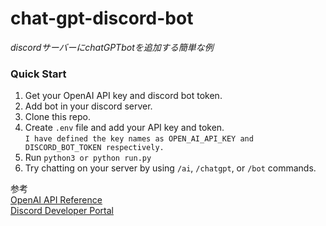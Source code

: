 # chat-gpt-discord-bot
_discordサーバーにchatGPTbotを追加する簡単な例_

### Quick Start
1. Get your OpenAI API key and discord bot token.
2. Add bot in your discord server.
3. Clone this repo.
4. Create `.env` file and add your API key and token.</br>
```I have defined the key names as OPEN_AI_API_KEY and DISCORD_BOT_TOKEN respectively.```<br/>
5. Run `python3 or python run.py`
6. Try chatting on your server by using `/ai`, `/chatgpt`, or `/bot` commands.


参考<br/>
[OpenAI API Reference](https://platform.openai.com/docs/api-reference/introduction)<br/>
[Discord Developer Portal](https://discord.com/developers/applications)
